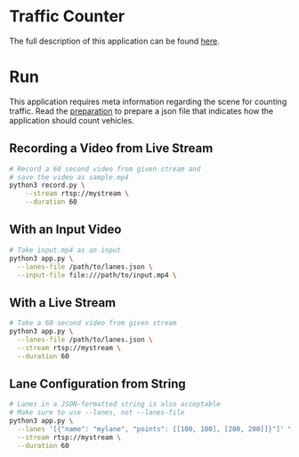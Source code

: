 # Traffic Counter
The full description of this application can be found [here](ecr-meta/ecr-science-description.md).

# Run
This application requires meta information regarding the scene for counting traffic. Read the [preparation](docs/preparation.md) to prepare a json file that indicates how the application should count vehicles.

## Recording a Video from Live Stream
```bash
# Record a 60 second video from given stream and
# save the video as sample.mp4
python3 record.py \
    --stream rtsp://mystream \
    --duration 60
```

## With an Input Video
```bash
# Take input.mp4 as an input
python3 app.py \
  --lanes-file /path/to/lanes.json \
  --input-file file:///path/to/input.mp4 \
```

## With a Live Stream
```bash
# Take a 60 second video from given stream
python3 app.py \
  --lanes-file /path/to/lanes.json \
  --stream rtsp://mystream \
  --duration 60
```

## Lane Configuration from String
```bash
# Lanes in a JSON-formatted string is also acceptable
# Make sure to use --lanes, not --lanes-file
python3 app.py \
  --lanes '[{"name": "mylane", "points": [[100, 100], [200, 200]]}"]' \
  --stream rtsp://mystream \
  --duration 60
```